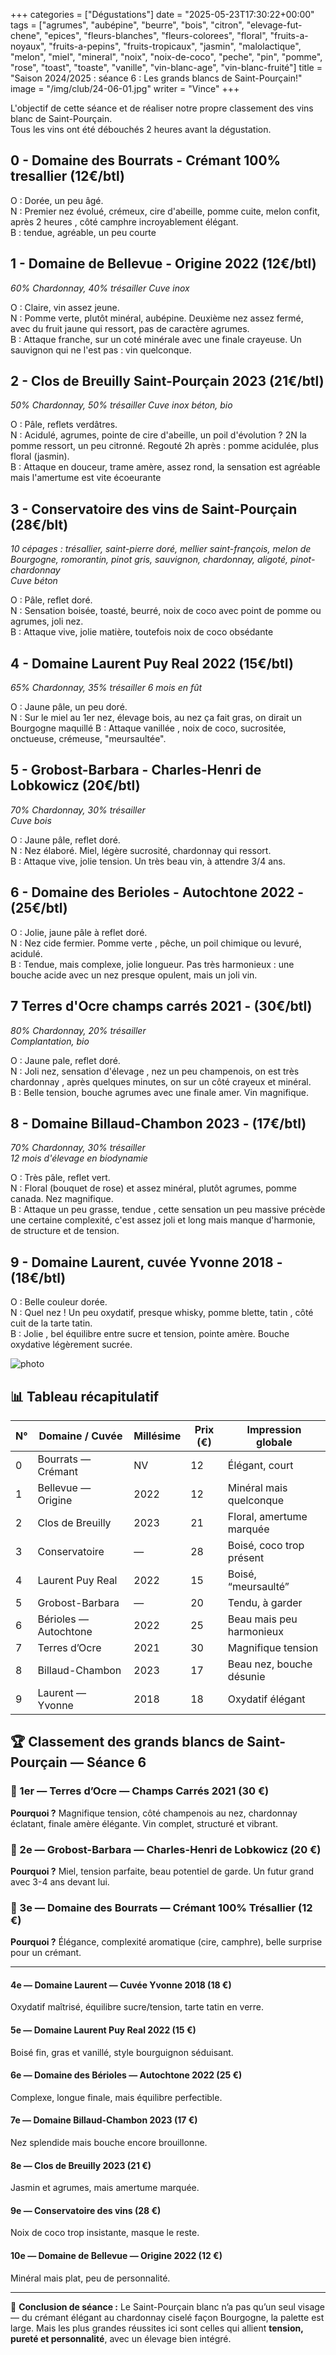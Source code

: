 +++
categories = ["Dégustations"]
date = "2025-05-23T17:30:22+00:00"
tags = ["agrumes", "aubépine", "beurre", "bois", "citron", "elevage-fut-chene", "epices", "fleurs-blanches", "fleurs-colorees", "floral", "fruits-a-noyaux", "fruits-a-pepins", "fruits-tropicaux", "jasmin", "malolactique", "melon", "miel", "mineral", "noix", "noix-de-coco", "peche", "pin", "pomme", "rose", "toast", "toaste", "vanille", "vin-blanc-age", "vin-blanc-fruité"]
title = "Saison 2024/2025 : séance 6 : Les grands blancs de Saint-Pourçain!"
image = "/img/club/24-06-01.jpg"
writer = "Vince"
+++

L'objectif de cette séance et de réaliser notre propre classement des vins blanc de Saint-Pourçain.  
Tous les vins ont été débouchés 2 heures avant la dégustation.  

## 0 - Domaine des Bourrats - Crémant 100% tresallier (12€/btl) <i class="fa fa-plus-plus"></i>

O : Dorée, un peu âgé.  
N : Premier nez évolué, crémeux, cire d'abeille, pomme cuite, melon confit, après 2 heures , côté camphre incroyablement élégant.  
B : tendue, agréable, un peu courte

## 1 - Domaine de Bellevue - Origine 2022 (12€/btl)

_60% Chardonnay, 40% trésailler_
_Cuve inox_  

O : Claire, vin assez jeune.  
N : Pomme verte, plutôt minéral, aubépine. Deuxième nez assez fermé, avec du fruit jaune qui ressort, pas de caractère agrumes.  
B : Attaque franche, sur un coté minérale avec une finale crayeuse. Un sauvignon qui ne l'est pas : vin quelconque.

## 2 - Clos de Breuilly Saint-Pourçain 2023 (21€/btl)

_50% Chardonnay, 50% trésailler_
_Cuve inox béton, bio_

O : Pâle, reflets verdâtres.  
N : Acidulé, agrumes, pointe de cire d'abeille, un poil d'évolution ? 2N la pomme ressort, un peu citronné. Regouté 2h après : pomme acidulée, plus floral (jasmin).  
B : Attaque en douceur, trame amère, assez rond, la sensation est agréable mais l'amertume est vite écoeurante

## 3 - Conservatoire des vins de Saint-Pourçain (28€/blt)

_10 cépages : trésallier, saint-pierre doré, mellier saint-françois, melon de Bourgogne, romorantin, pinot gris, sauvignon, chardonnay, aligoté, pinot-chardonnay_  
_Cuve béton_

O : Pâle, reflet doré.  
N : Sensation boisée, toasté, beurré, noix de coco avec point de pomme ou agrumes, joli nez.  
B : Attaque vive, jolie matière, toutefois noix de coco obsédante

## 4 - Domaine Laurent Puy Real 2022 (15€/btl)

_65% Chardonnay, 35% trésailler_
_6 mois en fût_  

O : Jaune pâle, un peu doré.  
N : Sur le miel au 1er nez, élevage bois, au nez ça fait gras, on dirait un Bourgogne maquillé
B : Attaque vanillée , noix de coco, sucrositée, onctueuse, crémeuse, "meursaultée".

## 5 - Grobost-Barbara - Charles-Henri de Lobkowicz (20€/btl) <i class="fa fa-plus-plus"></i>

_70% Chardonnay, 30% trésailler_  
_Cuve bois_  

O : Jaune pâle, reflet doré.  
N : Nez élaboré. Miel, légère sucrosité, chardonnay qui ressort.  
B : Attaque vive, jolie tension. Un très beau vin, à attendre 3/4 ans.

## 6 - Domaine des Berioles - Autochtone 2022 - (25€/btl)

O : Jolie, jaune pâle à reflet doré.  
N : Nez cide fermier. Pomme verte , pêche, un poil chimique ou levuré, acidulé.  
B : Tendue, mais complexe, jolie longueur. Pas très harmonieux : une bouche acide avec un nez presque opulent, mais un joli vin.

## 7 Terres d'Ocre champs carrés 2021 - (30€/btl)

_80% Chardonnay, 20% trésailler_  
_Complantation, bio_  

O : Jaune pale, reflet doré.  
N : Joli nez, sensation d'élevage , nez un peu champenois, on est très chardonnay , après quelques minutes, on sur un côté crayeux et minéral.  
B : Belle tension, bouche agrumes avec une finale amer. Vin magnifique.

## 8 - Domaine Billaud-Chambon 2023 - (17€/btl)

_70% Chardonnay, 30% trésailler_  
_12 mois d'élevage en biodynamie_  

O : Très pâle, reflet vert.  
N : Floral (bouquet de rose) et assez minéral, plutôt agrumes, pomme canada. Nez magnifique.  
B : Attaque un peu grasse, tendue , cette sensation un peu massive précède une certaine complexité, c'est assez joli et long mais manque d'harmonie, de structure et de tension.

## 9 - Domaine Laurent, cuvée Yvonne 2018 - (18€/btl)

O : Belle couleur dorée.  
N : Quel nez ! Un peu oxydatif, presque whisky, pomme blette, tatin , côté cuit de la tarte tatin.  
B : Jolie , bel équilibre entre sucre et tension, pointe amère. Bouche oxydative légèrement sucrée.

![photo][1]

[1]: /img/club/24-06-01.jpg

## 📊 Tableau récapitulatif

| N° | Domaine / Cuvée       | Millésime | Prix (€) | Impression globale       |
| -- | --------------------- | --------- | -------- | ------------------------ |
| 0  | Bourrats — Crémant    | NV        | 12       | Élégant, court           |
| 1  | Bellevue — Origine    | 2022      | 12       | Minéral mais quelconque  |
| 2  | Clos de Breuilly      | 2023      | 21       | Floral, amertume marquée |
| 3  | Conservatoire         | —         | 28       | Boisé, coco trop présent |
| 4  | Laurent Puy Real      | 2022      | 15       | Boisé, “meursaulté”      |
| 5  | Grobost-Barbara       | —         | 20       | Tendu, à garder          |
| 6  | Bérioles — Autochtone | 2022      | 25       | Beau mais peu harmonieux |
| 7  | Terres d’Ocre         | 2021      | 30       | Magnifique tension       |
| 8  | Billaud-Chambon       | 2023      | 17       | Beau nez, bouche désunie |
| 9  | Laurent — Yvonne      | 2018      | 18       | Oxydatif élégant         |

## 🏆 Classement des grands blancs de Saint-Pourçain — Séance 6

### **🥇 1er — Terres d’Ocre — Champs Carrés 2021 (30 €)**

**Pourquoi ?** Magnifique tension, côté champenois au nez, chardonnay éclatant, finale amère élégante.
Vin complet, structuré et vibrant.

### **🥈 2e — Grobost-Barbara — Charles-Henri de Lobkowicz (20 €)** <i class="fa fa-plus-plus"></i>

**Pourquoi ?** Miel, tension parfaite, beau potentiel de garde. Un futur grand avec 3-4 ans devant lui.

### **🥉 3e — Domaine des Bourrats — Crémant 100% Trésallier (12 €)** <i class="fa fa-plus-plus"></i>

**Pourquoi ?** Élégance, complexité aromatique (cire, camphre), belle surprise pour un crémant.

---

#### 4e — Domaine Laurent — Cuvée Yvonne 2018 (18 €)

Oxydatif maîtrisé, équilibre sucre/tension, tarte tatin en verre.

#### 5e — Domaine Laurent Puy Real 2022 (15 €)

Boisé fin, gras et vanillé, style bourguignon séduisant.

#### 6e — Domaine des Bérioles — Autochtone 2022 (25 €)

Complexe, longue finale, mais équilibre perfectible.

#### 7e — Domaine Billaud-Chambon 2023 (17 €)

Nez splendide mais bouche encore brouillonne.

#### 8e — Clos de Breuilly 2023 (21 €)

Jasmin et agrumes, mais amertume marquée.

#### 9e — Conservatoire des vins (28 €)

Noix de coco trop insistante, masque le reste.

#### 10e — Domaine de Bellevue — Origine 2022 (12 €)

Minéral mais plat, peu de personnalité.

---

📌 **Conclusion de séance :**
Le Saint-Pourçain blanc n’a pas qu’un seul visage — du crémant élégant au chardonnay ciselé façon Bourgogne, la palette est large. Mais les plus grandes réussites ici sont celles qui allient **tension, pureté et personnalité**, avec un élevage bien intégré.
